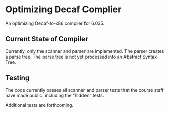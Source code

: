 Optimizing Decaf Complier
=========================

An optimizing Decaf-to-x86 compiler for 6.035.


Current State of Compiler
-------------------------

Currently, only the scanner and parser are implemented.  The parser
creates a parse tree.  The parse tree is not yet processed into an
Abstract Syntax Tree.


Testing
-------

The code currently passes all scanner and parser tests that the course
staff have made public, including the "hidden" tests.

Additional tests are forthcoming.
